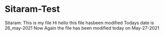 # Sitaram-Test
Sitaram: This is my file
Hi hello this file hasbeen modified
Todays date is 26_may-2021
Now Again the file has been modified today on May-27-2021

